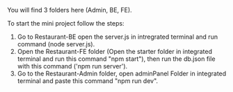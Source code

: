You will find 3 folders here (Admin, BE, FE).

To start the mini project follow the steps:

1. Go to Restaurant-BE open the server.js in intregrated terminal and run command (node server.js).
2. Open the Restaurant-FE folder (Open the starter folder in integrated terminal and run this command "npm start"), then run the db.json file with this command ('npm run server').
3. Go to the Restaurant-Admin folder, open adminPanel Folder in integrated terminal and paste this command "npm run dev".
